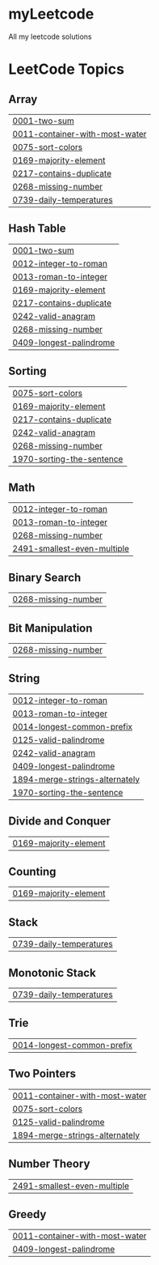 # myLeetcode
All my leetcode solutions

<!---LeetCode Topics Start-->
# LeetCode Topics
## Array
|  |
| ------- |
| [0001-two-sum](https://github.com/Adehwam21/myLeetcode/tree/master/0001-two-sum) |
| [0011-container-with-most-water](https://github.com/Adehwam21/myLeetcode/tree/master/0011-container-with-most-water) |
| [0075-sort-colors](https://github.com/Adehwam21/myLeetcode/tree/master/0075-sort-colors) |
| [0169-majority-element](https://github.com/Adehwam21/myLeetcode/tree/master/0169-majority-element) |
| [0217-contains-duplicate](https://github.com/Adehwam21/myLeetcode/tree/master/0217-contains-duplicate) |
| [0268-missing-number](https://github.com/Adehwam21/myLeetcode/tree/master/0268-missing-number) |
| [0739-daily-temperatures](https://github.com/Adehwam21/myLeetcode/tree/master/0739-daily-temperatures) |
## Hash Table
|  |
| ------- |
| [0001-two-sum](https://github.com/Adehwam21/myLeetcode/tree/master/0001-two-sum) |
| [0012-integer-to-roman](https://github.com/Adehwam21/myLeetcode/tree/master/0012-integer-to-roman) |
| [0013-roman-to-integer](https://github.com/Adehwam21/myLeetcode/tree/master/0013-roman-to-integer) |
| [0169-majority-element](https://github.com/Adehwam21/myLeetcode/tree/master/0169-majority-element) |
| [0217-contains-duplicate](https://github.com/Adehwam21/myLeetcode/tree/master/0217-contains-duplicate) |
| [0242-valid-anagram](https://github.com/Adehwam21/myLeetcode/tree/master/0242-valid-anagram) |
| [0268-missing-number](https://github.com/Adehwam21/myLeetcode/tree/master/0268-missing-number) |
| [0409-longest-palindrome](https://github.com/Adehwam21/myLeetcode/tree/master/0409-longest-palindrome) |
## Sorting
|  |
| ------- |
| [0075-sort-colors](https://github.com/Adehwam21/myLeetcode/tree/master/0075-sort-colors) |
| [0169-majority-element](https://github.com/Adehwam21/myLeetcode/tree/master/0169-majority-element) |
| [0217-contains-duplicate](https://github.com/Adehwam21/myLeetcode/tree/master/0217-contains-duplicate) |
| [0242-valid-anagram](https://github.com/Adehwam21/myLeetcode/tree/master/0242-valid-anagram) |
| [0268-missing-number](https://github.com/Adehwam21/myLeetcode/tree/master/0268-missing-number) |
| [1970-sorting-the-sentence](https://github.com/Adehwam21/myLeetcode/tree/master/1970-sorting-the-sentence) |
## Math
|  |
| ------- |
| [0012-integer-to-roman](https://github.com/Adehwam21/myLeetcode/tree/master/0012-integer-to-roman) |
| [0013-roman-to-integer](https://github.com/Adehwam21/myLeetcode/tree/master/0013-roman-to-integer) |
| [0268-missing-number](https://github.com/Adehwam21/myLeetcode/tree/master/0268-missing-number) |
| [2491-smallest-even-multiple](https://github.com/Adehwam21/myLeetcode/tree/master/2491-smallest-even-multiple) |
## Binary Search
|  |
| ------- |
| [0268-missing-number](https://github.com/Adehwam21/myLeetcode/tree/master/0268-missing-number) |
## Bit Manipulation
|  |
| ------- |
| [0268-missing-number](https://github.com/Adehwam21/myLeetcode/tree/master/0268-missing-number) |
## String
|  |
| ------- |
| [0012-integer-to-roman](https://github.com/Adehwam21/myLeetcode/tree/master/0012-integer-to-roman) |
| [0013-roman-to-integer](https://github.com/Adehwam21/myLeetcode/tree/master/0013-roman-to-integer) |
| [0014-longest-common-prefix](https://github.com/Adehwam21/myLeetcode/tree/master/0014-longest-common-prefix) |
| [0125-valid-palindrome](https://github.com/Adehwam21/myLeetcode/tree/master/0125-valid-palindrome) |
| [0242-valid-anagram](https://github.com/Adehwam21/myLeetcode/tree/master/0242-valid-anagram) |
| [0409-longest-palindrome](https://github.com/Adehwam21/myLeetcode/tree/master/0409-longest-palindrome) |
| [1894-merge-strings-alternately](https://github.com/Adehwam21/myLeetcode/tree/master/1894-merge-strings-alternately) |
| [1970-sorting-the-sentence](https://github.com/Adehwam21/myLeetcode/tree/master/1970-sorting-the-sentence) |
## Divide and Conquer
|  |
| ------- |
| [0169-majority-element](https://github.com/Adehwam21/myLeetcode/tree/master/0169-majority-element) |
## Counting
|  |
| ------- |
| [0169-majority-element](https://github.com/Adehwam21/myLeetcode/tree/master/0169-majority-element) |
## Stack
|  |
| ------- |
| [0739-daily-temperatures](https://github.com/Adehwam21/myLeetcode/tree/master/0739-daily-temperatures) |
## Monotonic Stack
|  |
| ------- |
| [0739-daily-temperatures](https://github.com/Adehwam21/myLeetcode/tree/master/0739-daily-temperatures) |
## Trie
|  |
| ------- |
| [0014-longest-common-prefix](https://github.com/Adehwam21/myLeetcode/tree/master/0014-longest-common-prefix) |
## Two Pointers
|  |
| ------- |
| [0011-container-with-most-water](https://github.com/Adehwam21/myLeetcode/tree/master/0011-container-with-most-water) |
| [0075-sort-colors](https://github.com/Adehwam21/myLeetcode/tree/master/0075-sort-colors) |
| [0125-valid-palindrome](https://github.com/Adehwam21/myLeetcode/tree/master/0125-valid-palindrome) |
| [1894-merge-strings-alternately](https://github.com/Adehwam21/myLeetcode/tree/master/1894-merge-strings-alternately) |
## Number Theory
|  |
| ------- |
| [2491-smallest-even-multiple](https://github.com/Adehwam21/myLeetcode/tree/master/2491-smallest-even-multiple) |
## Greedy
|  |
| ------- |
| [0011-container-with-most-water](https://github.com/Adehwam21/myLeetcode/tree/master/0011-container-with-most-water) |
| [0409-longest-palindrome](https://github.com/Adehwam21/myLeetcode/tree/master/0409-longest-palindrome) |
<!---LeetCode Topics End-->
